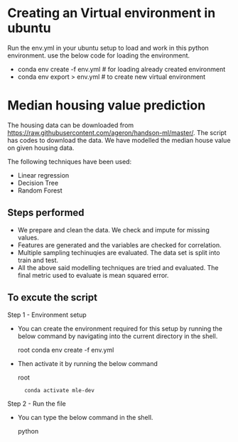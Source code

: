 
# Creating an Virtual environment in ubuntu
Run the env.yml in your ubuntu setup to load and work in this python environment. use the below code for loading the environment.

- conda env create -f env.yml    # for loading already created environment
- conda env export > env.yml     # to create new virtual environment


# Median housing value prediction

The housing data can be downloaded from https://raw.githubusercontent.com/ageron/handson-ml/master/. The script has codes to download the data. We have modelled the median house value on given housing data. 

The following techniques have been used: 

 - Linear regression
 - Decision Tree
 - Random Forest

## Steps performed
 - We prepare and clean the data. We check and impute for missing values.
 - Features are generated and the variables are checked for correlation.
 - Multiple sampling techinuqies are evaluated. The data set is split into train and test.
 - All the above said modelling techniques are tried and evaluated. The final metric used to evaluate is mean squared error.

## To excute the script
Step 1 - Environment setup

- You can create the environment required for this setup by running the below command by navigating into the current directory in the shell.

    root
        conda env create -f env.yml

- Then activate it by running the below command

    root

        conda activate mle-dev

Step 2 - Run the file

- You can type the below command in the shell.

    python



